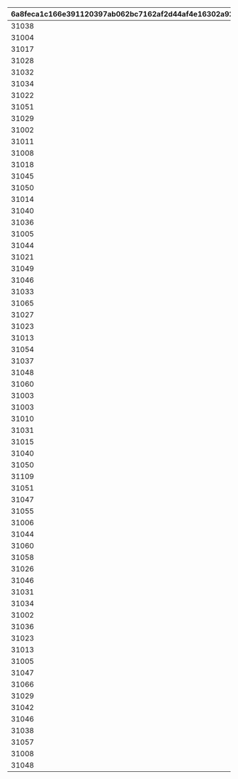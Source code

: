 |6a8feca1c166e391120397ab062bc7162af2d44af4e16302a920ae039e635742|f5ab4e0eb07e8cb5a9d4b11c7866f7887529ed42dc13c6c9e6649dc976c93d89|52844e9705b7a9ba4bd33ea54b9ee1c278115b54889d42a903f8cbee9ecfbff6|
| --- | --- | --- |
|31038|31012|20001|
|31004|31020|20002|
|31017|31010|20003|
|31028|31076|20004|
|31032|31080|20005|
|31034|31047|20006|
|31022|31082|20007|
|31051|31009|20008|
|31029|31085|20009|
|31002|31089|20010|
|31011|31090|20011|
|31008|31043|20012|
|31018|31093|20013|
|31045|31053|20014|
|31050|31101|20015|
|31014|31105|20016|
|31040|31056|20017|
|31036|31112|20018|
|31005|31037|20019|
|31044|31116|20020|
|31021|31121|20021|
|31049|31123|20022|
|31046|31107|20023|
|31033|31028|20024|
|31065|31130|20025|
|31027|31132|20026|
|31023|31135|20027|
|31013|31016|20028|
|31054|31141|20029|
|31037|31014|20030|
|31048|31146|20031|
|31060|31147|20032|
|31003|31156|20033|
|31003|31156|20034|
|31010|31158|20035|
|31031|31032|20036|
|31015|31065|20037|
|31040|31168|20038|
|31050|31018|20039|
|31109|31174|20040|
|31051|31096|20041|
|31047|31178|20042|
|31055|31053|20043|
|31006|31192|20044|
|31044|31208|20045|
|31060|31059|20046|
|31058|31212|20047|
|31026|31128|20048|
|31046|31065|20049|
|31031|31014|20050|
|31034|31221|20051|
|31002|31224|20052|
|31036|31228|20053|
|31023|31010|20054|
|31013|31235|20055|
|31005|31037|20056|
|31047|31241|20057|
|31066|31247|20058|
|31029|31249|20059|
|31042|31249|20060|
|31046|31053|20061|
|31038|31012|20062|
|31057|31257|20063|
|31008|31044|20064|
|31048|31267|20065|